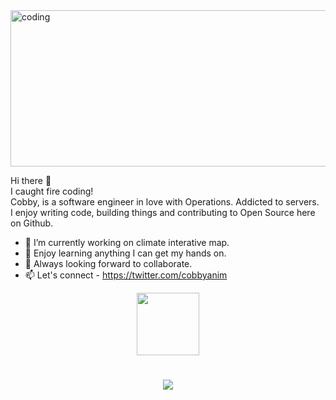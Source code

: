 <img alt="coding" width="784" height="250" src="https://user-images.githubusercontent.com/39762158/227976142-2d259bbc-4259-4834-b5d0-2e2d3c244333.png" />

Hi there 👋 <br/>
I caught fire coding!<br/>
Cobby, is a software engineer in love with Operations. Addicted to servers.<br/>
I enjoy writing code, building things and contributing to Open Source here on Github.


- 🔭 I’m currently working on climate interative map.
- 🌱 Enjoy learning anything I can get my hands on.
- 👯 Always looking forward to collaborate.
- 📫 Let's connect - https://twitter.com/cobbyanim

<div id="header" align="center">
  <img src="https://media.giphy.com/media/HwBlFQZFcAoUcPHZdX/giphy.gif" width="100"/>
</div>


<h1 align="center">
  <a href="https://git.io/typing-svg">
    <img src="https://readme-typing-svg.herokuapp.com/?lines=Hello+there+!+👋;Meet+Cobby+Anim...;A+Software+Engineer..;+In+love+with+operations+;+Welcome+to+my+CodeSpace!;&center=true&size=20">
  </a>
</h1>

